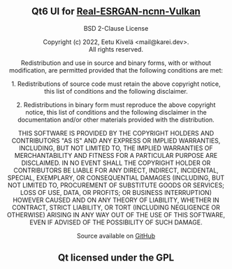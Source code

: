 <div style="text-align: center; width: 100%">
<h2>Qt6 UI for <a href="https://github.com/xinntao/Real-ESRGAN-ncnn-vulkan">Real-ESRGAN-ncnn-Vulkan</a></h2>  

<div style="word-wrap: break-word; width: 100%">
BSD 2-Clause License

<p>
Copyright (c) 2022, Eetu Kivelä &lt;mail@karei.dev&gt;.  
<br/>
All rights reserved.
</p>

<p>
Redistribution and use in source and binary forms, with or without
modification, are permitted provided that the following conditions are met:
</p>

<p>
1. Redistributions of source code must retain the above copyright notice, this
   list of conditions and the following disclaimer.
</p>

<p>
2. Redistributions in binary form must reproduce the above copyright notice,
   this list of conditions and the following disclaimer in the documentation
   and/or other materials provided with the distribution.
</p>

<p>
THIS SOFTWARE IS PROVIDED BY THE COPYRIGHT HOLDERS AND CONTRIBUTORS "AS IS"
AND ANY EXPRESS OR IMPLIED WARRANTIES, INCLUDING, BUT NOT LIMITED TO, THE
IMPLIED WARRANTIES OF MERCHANTABILITY AND FITNESS FOR A PARTICULAR PURPOSE ARE
DISCLAIMED. IN NO EVENT SHALL THE COPYRIGHT HOLDER OR CONTRIBUTORS BE LIABLE
FOR ANY DIRECT, INDIRECT, INCIDENTAL, SPECIAL, EXEMPLARY, OR CONSEQUENTIAL
DAMAGES (INCLUDING, BUT NOT LIMITED TO, PROCUREMENT OF SUBSTITUTE GOODS OR
SERVICES; LOSS OF USE, DATA, OR PROFITS; OR BUSINESS INTERRUPTION) HOWEVER
CAUSED AND ON ANY THEORY OF LIABILITY, WHETHER IN CONTRACT, STRICT LIABILITY,
OR TORT (INCLUDING NEGLIGENCE OR OTHERWISE) ARISING IN ANY WAY OUT OF THE USE
OF THIS SOFTWARE, EVEN IF ADVISED OF THE POSSIBILITY OF SUCH DAMAGE.
</p>
</div>

<p>Source available on <a href="https://github.com/kareigu/Real-ESRGAN-ncnn-vulkan-UI">GitHub</a></p>
<h2>Qt licensed under the GPL</h2>

</div>
